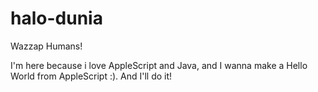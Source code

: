 # halo-dunia
Wazzap Humans!

I'm here because i love AppleScript and Java,
and I wanna make a Hello World from AppleScript :).
And I'll do it!
